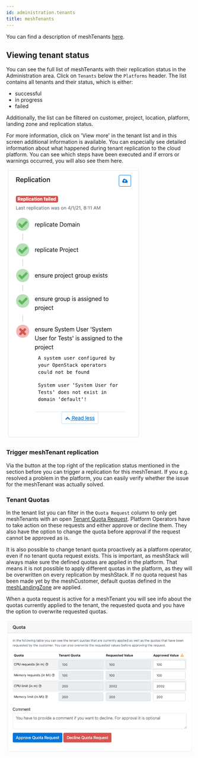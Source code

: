 ```yaml
---
id: administration.tenants
title: meshTenants
---
```


You can find a description of meshTenants [here](./meshcloud.tenant.md).

## Viewing tenant status

You can see the full list of meshTenants with their replication status in the Administration area. Click on `Tenants` below the `Platforms` header. The list contains all tenants and their status, which is either:

- successful
- in progress
- failed

Additionally, the list can be filtered on customer, project, location, platform, landing zone and replication status.

For more information, click on 'View more' in the tenant list and in this screen additional information is available. You can especially see detailed information about what happened during tenant replication to the cloud platform. You can see which steps have been executed and if errors or warnings occurred, you will also see them here.

![Replication Details](assets/tenants/replication-status.png)

### Trigger meshTenant replication

Via the button at the top right of the replication status mentioned in the section before you can trigger a replication for this meshTenant. If you e.g. resolved a problem in the platform, you can easily verify whether the issue for the meshTenant was actually solved.

### Tenant Quotas

In the tenant list you can filter in the `Quota Request` column to only get meshTenants with an open [Tenant Quota Request](meshcloud.tenant-quota.md). Platform Operators have to take action on these requests and either approve or decline them. They also have the option to change the quota before approval if the request cannot be approved as is.

It is also possible to change tenant quota proactively as a platform operator, even if no tenant quota request exists. This is important, as meshStack will always make sure the defined quotas are applied in the platform. That means it is not possible to apply different quotas in the platform, as they will be overwritten on every replication by meshStack. If no quota request has been made yet by the meshCustomer, default quotas defined in the [meshLandingZone](administration.landing-zones.md#defining-quotas) are applied.

When a quota request is active for a meshTenant you will see info about the quotas currently applied to the tenant, the requested quota and you have the option to overwrite requested quotas.

![View and Approve Quota Request](assets/tenants/admin-tenant-quota-request.png)
